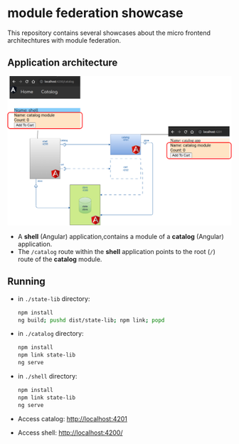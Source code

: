 # module federation showcase

This repository contains several showcases about the micro frontend architechtures with module federation.

## Application architecture

![frontend-architecture](./architecture.png)

- A **shell** (Angular) application,contains a module of a **catalog** (Angular) application.
- The `/catalog` route within the **shell** application points to the root (`/`) route of the **catalog** module.
 
## Running

- in `./state-lib` directory:
  ```bash
  npm install
  ng build; pushd dist/state-lib; npm link; popd
  ```

- in `./catalog` directory:
  ```bash
  npm install
  npm link state-lib
  ng serve
  ```

- in `./shell` directory:
  ```bash
  npm install
  npm link state-lib
  ng serve
  ```

- Access catalog: [http://localhost:4201](http://localhost:4201/)
- Access shell: [http://localhost:4200/](http://localhost:4200/)
